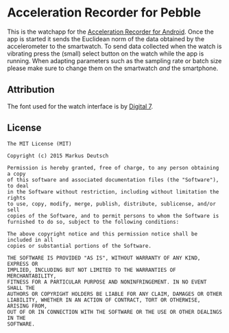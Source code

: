 # Acceleration Recorder for Pebble
This is the watchapp for the [Acceleration Recorder for Android](https://github.com/moopat/acceleration-recorder-android). Once the app is started it sends the Euclidean norm of the data obtained by the accelerometer to the smartwatch. To send data collected when the watch is vibrating press the (small) select button on the watch while the app is running. When adapting parameters such as the sampling rate or batch size please make sure to change them on the smartwatch *and* the smartphone.

## Attribution
The font used for the watch interface is by [Digital 7](http://www.dafont.com/de/digital-7.font?text=12%3A00).

## License
```
The MIT License (MIT)

Copyright (c) 2015 Markus Deutsch

Permission is hereby granted, free of charge, to any person obtaining a copy
of this software and associated documentation files (the "Software"), to deal
in the Software without restriction, including without limitation the rights
to use, copy, modify, merge, publish, distribute, sublicense, and/or sell
copies of the Software, and to permit persons to whom the Software is
furnished to do so, subject to the following conditions:

The above copyright notice and this permission notice shall be included in all
copies or substantial portions of the Software.

THE SOFTWARE IS PROVIDED "AS IS", WITHOUT WARRANTY OF ANY KIND, EXPRESS OR
IMPLIED, INCLUDING BUT NOT LIMITED TO THE WARRANTIES OF MERCHANTABILITY,
FITNESS FOR A PARTICULAR PURPOSE AND NONINFRINGEMENT. IN NO EVENT SHALL THE
AUTHORS OR COPYRIGHT HOLDERS BE LIABLE FOR ANY CLAIM, DAMAGES OR OTHER
LIABILITY, WHETHER IN AN ACTION OF CONTRACT, TORT OR OTHERWISE, ARISING FROM,
OUT OF OR IN CONNECTION WITH THE SOFTWARE OR THE USE OR OTHER DEALINGS IN THE
SOFTWARE.
```

